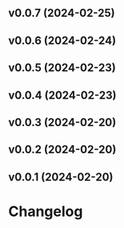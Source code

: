 ## v0.0.7 (2024-02-25)


## v0.0.6 (2024-02-24)


## v0.0.5 (2024-02-23)


## v0.0.4 (2024-02-23)


## v0.0.3 (2024-02-20)


## v0.0.2 (2024-02-20)


## v0.0.1 (2024-02-20)


# Changelog
